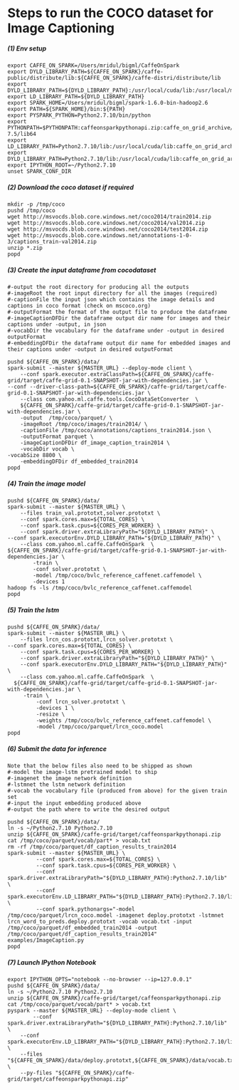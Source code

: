 Steps to run the COCO dataset for Image Captioning
==================================================
##### (1) Env setup
    export CAFFE_ON_SPARK=/Users/mridul/bigml/CaffeOnSpark
    export DYLD_LIBRARY_PATH=${CAFFE_ON_SPARK}/caffe-public/distribute/lib:${CAFFE_ON_SPARK}/caffe-distri/distribute/lib
    export DYLD_LIBRARY_PATH=${DYLD_LIBRARY_PATH}:/usr/local/cuda/lib:/usr/local/mkl/lib/intel64/
    export LD_LIBRARY_PATH=${DYLD_LIBRARY_PATH}
    export SPARK_HOME=/Users/mridul/bigml/spark-1.6.0-bin-hadoop2.6
    export PATH=${SPARK_HOME}/bin:${PATH}
    export PYSPARK_PYTHON=Python2.7.10/bin/python
    export PYTHONPATH=$PYTHONPATH:caffeonsparkpythonapi.zip:caffe_on_grid_archive/lib64:/usr/local/cuda-7.5/lib64
    export LD_LIBRARY_PATH=Python2.7.10/lib:/usr/local/cuda/lib:caffe_on_grid_archive/lib64/mkl/intel64/:${LD_LIBRARY_PATH}
    export DYLD_LIBRARY_PATH=Python2.7.10/lib:/usr/local/cuda/lib:caffe_on_grid_archive/lib64/mkl/intel64/:${LD_LIBRARY_PATH}
    export IPYTHON_ROOT=~/Python2.7.10
    unset SPARK_CONF_DIR

##### (2) Download the coco dataset if required

    mkdir -p /tmp/coco
    pushd /tmp/coco
    wget http://msvocds.blob.core.windows.net/coco2014/train2014.zip
    wget http://msvocds.blob.core.windows.net/coco2014/val2014.zip
    wget http://msvocds.blob.core.windows.net/coco2014/test2014.zip
    wget http://msvocds.blob.core.windows.net/annotations-1-0-3/captions_train-val2014.zip
    unzip *.zip
    popd

##### (3) Create the input dataframe from cocodataset
    #-output the root directory for producing all the outputs
    #-imageRoot the root input directory for all the images (required)
    #-captionFile the input json which contains the image details and captions in coco format (check on mscoco.org)
    #-outputFormat the format of the output file to produce the dataframe
    #-imageCaptionDFDir the dataframe output dir name for images and their captions under -output, in json
    #-vocabDir the vocabulary for the dataframe under -output in desired outputFormat
    #-embeddingDFDir the dataframe output dir name for embedded images and their captions under -output in desired outputFormat
   
    pushd ${CAFFE_ON_SPARK}/data/
    spark-submit --master ${MASTER_URL} --deploy-mode client \
        --conf spark.executor.extraClassPath=${CAFFE_ON_SPARK}/caffe-grid/target/caffe-grid-0.1-SNAPSHOT-jar-with-dependencies.jar \
	--conf --driver-class-path=${CAFFE_ON_SPARK}/caffe-grid/target/caffe-grid-0.1-SNAPSHOT-jar-with-dependencies.jar \
        --class com.yahoo.ml.caffe.tools.CocoDataSetConverter  \
        ${CAFFE_ON_SPARK}/caffe-grid/target/caffe-grid-0.1-SNAPSHOT-jar-with-dependencies.jar \
        -output  /tmp/coco/parquet/ \
        -imageRoot /tmp/coco/images/train2014/ \
        -captionFile /tmp/coco/annotations/captions_train2014.json \
        -outputFormat parquet \
        -imageCaptionDFDir df_image_caption_train2014 \
        -vocabDir vocab \
	-vocabSize 8800 \
        -embeddingDFDir df_embedded_train2014
    popd

##### (4) Train the image model
    pushd ${CAFFE_ON_SPARK}/data/
    spark-submit --master ${MASTER_URL} \
        --files train_val.prototxt,solver.prototxt \
        --conf spark.cores.max=${TOTAL_CORES} \
        --conf spark.task.cpus=${CORES_PER_WORKER} \
    	--conf spark.driver.extraLibraryPath="${DYLD_LIBRARY_PATH}" \
	--conf spark.executorEnv.DYLD_LIBRARY_PATH="${DYLD_LIBRARY_PATH}" \
        --class com.yahoo.ml.caffe.CaffeOnSpark  \
	${CAFFE_ON_SPARK}/caffe-grid/target/caffe-grid-0.1-SNAPSHOT-jar-with-dependencies.jar \
            -train \
            -conf solver.prototxt \
            -model /tmp/coco/bvlc_reference_caffenet.caffemodel \
            -devices 1
    hadoop fs -ls /tmp/coco/bvlc_reference_caffenet.caffemodel
    popd
##### (5) Train the lstm
    pushd ${CAFFE_ON_SPARK}/data/
    spark-submit --master ${MASTER_URL} \
        --files lrcn_cos.prototxt,lrcn_solver.prototxt \
	--conf spark.cores.max=${TOTAL_CORES} \
        --conf spark.task.cpus=${CORES_PER_WORKER} \
        --conf spark.driver.extraLibraryPath="${DYLD_LIBRARY_PATH}" \
        --conf spark.executorEnv.DYLD_LIBRARY_PATH="${DYLD_LIBRARY_PATH}" \       
        --class com.yahoo.ml.caffe.CaffeOnSpark  \
  	  ${CAFFE_ON_SPARK}/caffe-grid/target/caffe-grid-0.1-SNAPSHOT-jar-with-dependencies.jar \
	     -train \
             -conf lrcn_solver.prototxt \
             -devices 1 \
             -resize \
             -weights /tmp/coco/bvlc_reference_caffenet.caffemodel \
             -model /tmp/coco/parquet/lrcn_coco.model
    popd

##### (6) Submit the data for inference
    Note that the below files also need to be shipped as shown
    #-model the image-lstm pretrained model to ship 
    #-imagenet the image network definition
    #-lstmnet the lstm network definition
    #-vocab the vocabulary file (produced from above) for the given train set
    #-input the input embedding produced above
    #-output the path where to write the desired output

    pushd ${CAFFE_ON_SPARK}/data/
    ln -s ~/Python2.7.10 Python2.7.10
    unzip ${CAFFE_ON_SPARK}/caffe-grid/target/caffeonsparkpythonapi.zip
    cat /tmp/coco/parquet/vocab/part* > vocab.txt
    rm -rf /tmp/coco/parquet/df_caption_results_train2014
    spark-submit --master ${MASTER_URL} \
    		 --conf spark.cores.max=${TOTAL_CORES} \
    		 --conf spark.task.cpus=${CORES_PER_WORKER} \    
    		 --conf spark.driver.extraLibraryPath="${DYLD_LIBRARY_PATH}:Python2.7.10/lib" \
    		 --conf spark.executorEnv.LD_LIBRARY_PATH="${DYLD_LIBRARY_PATH}:Python2.7.10/lib" \
    		 --conf spark.pythonargs="-model /tmp/coco/parquet/lrcn_coco.model -imagenet deploy.prototxt -lstmnet lrcn_word_to_preds.deploy.prototxt -vocab vocab.txt -input /tmp/coco/parquet/df_embedded_train2014 -output /tmp/coco/parquet/df_caption_results_train2014" examples/ImageCaption.py
    popd
##### (7) Launch IPython Notebook
    export IPYTHON_OPTS="notebook --no-browser --ip=127.0.0.1"
    pushd ${CAFFE_ON_SPARK}/data/
    ln -s ~/Python2.7.10 Python2.7.10
    unzip ${CAFFE_ON_SPARK}/caffe-grid/target/caffeonsparkpythonapi.zip
    cat /tmp/coco/parquet/vocab/part* > vocab.txt
    pyspark --master ${MASTER_URL} --deploy-mode client \    
    	    --conf spark.driver.extraLibraryPath="${DYLD_LIBRARY_PATH}:Python2.7.10/lib" \
	    --conf spark.executorEnv.LD_LIBRARY_PATH="${DYLD_LIBRARY_PATH}:Python2.7.10/lib" \
	    --files "${CAFFE_ON_SPARK}/data/deploy.prototxt,${CAFFE_ON_SPARK}/data/vocab.txt,${CAFFE_ON_SPARK}/data/lrcn_word_to_preds.deploy.prototxt,${CAFFE_ON_SPARK}/data/caffe/_caffe.so" \
	    --py-files "${CAFFE_ON_SPARK}/caffe-grid/target/caffeonsparkpythonapi.zip"
    